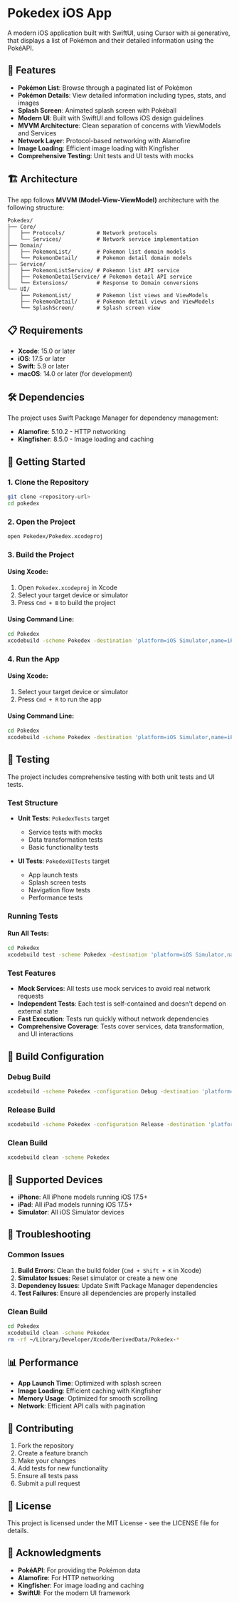 # Pokedex iOS App

A modern iOS application built with SwiftUI, using Cursor with ai generative, that displays a list of Pokémon and their detailed information using the PokéAPI.

## 🚀 Features

- **Pokémon List**: Browse through a paginated list of Pokémon
- **Pokémon Details**: View detailed information including types, stats, and images
- **Splash Screen**: Animated splash screen with Pokéball
- **Modern UI**: Built with SwiftUI and follows iOS design guidelines
- **MVVM Architecture**: Clean separation of concerns with ViewModels and Services
- **Network Layer**: Protocol-based networking with Alamofire
- **Image Loading**: Efficient image loading with Kingfisher
- **Comprehensive Testing**: Unit tests and UI tests with mocks

## 🏗️ Architecture

The app follows **MVVM (Model-View-ViewModel)** architecture with the following structure:

```
Pokedex/
├── Core/
│   ├── Protocols/          # Network protocols
│   └── Services/           # Network service implementation
├── Domain/
│   ├── PokemonList/        # Pokemon list domain models
│   └── PokemonDetail/      # Pokemon detail domain models
├── Service/
│   ├── PokemonListService/ # Pokemon list API service
│   ├── PokemonDetailService/ # Pokemon detail API service
│   └── Extensions/         # Response to Domain conversions
└── UI/
    ├── PokemonList/        # Pokemon list views and ViewModels
    ├── PokemonDetail/      # Pokemon detail views and ViewModels
    └── SplashScreen/       # Splash screen view
```

## 📋 Requirements

- **Xcode**: 15.0 or later
- **iOS**: 17.5 or later
- **Swift**: 5.9 or later
- **macOS**: 14.0 or later (for development)

## 🛠️ Dependencies

The project uses Swift Package Manager for dependency management:

- **Alamofire**: 5.10.2 - HTTP networking
- **Kingfisher**: 8.5.0 - Image loading and caching

## 🚀 Getting Started

### 1. Clone the Repository

```bash
git clone <repository-url>
cd pokedex
```

### 2. Open the Project

```bash
open Pokedex/Pokedex.xcodeproj
```

### 3. Build the Project

#### Using Xcode:
1. Open `Pokedex.xcodeproj` in Xcode
2. Select your target device or simulator
3. Press `Cmd + B` to build the project

#### Using Command Line:
```bash
cd Pokedex
xcodebuild -scheme Pokedex -destination 'platform=iOS Simulator,name=iPhone 15' build
```

### 4. Run the App

#### Using Xcode:
1. Select your target device or simulator
2. Press `Cmd + R` to run the app

#### Using Command Line:
```bash
cd Pokedex
xcodebuild -scheme Pokedex -destination 'platform=iOS Simulator,name=iPhone 15' test
```

## 🧪 Testing

The project includes comprehensive testing with both unit tests and UI tests.

### Test Structure

- **Unit Tests**: `PokedexTests` target
  - Service tests with mocks
  - Data transformation tests
  - Basic functionality tests

- **UI Tests**: `PokedexUITests` target
  - App launch tests
  - Splash screen tests
  - Navigation flow tests
  - Performance tests

### Running Tests

#### Run All Tests:
```bash
cd Pokedex
xcodebuild test -scheme Pokedex -destination 'platform=iOS Simulator,name=iPhone 15'
```

### Test Features

- **Mock Services**: All tests use mock services to avoid real network requests
- **Independent Tests**: Each test is self-contained and doesn't depend on external state
- **Fast Execution**: Tests run quickly without network dependencies
- **Comprehensive Coverage**: Tests cover services, data transformation, and UI interactions

## 🔧 Build Configuration

### Debug Build
```bash
xcodebuild -scheme Pokedex -configuration Debug -destination 'platform=iOS Simulator,name=iPhone 15' build
```

### Release Build
```bash
xcodebuild -scheme Pokedex -configuration Release -destination 'platform=iOS Simulator,name=iPhone 15' build
```

### Clean Build
```bash
xcodebuild clean -scheme Pokedex
```

## 📱 Supported Devices

- **iPhone**: All iPhone models running iOS 17.5+
- **iPad**: All iPad models running iOS 17.5+
- **Simulator**: All iOS Simulator devices

## 🐛 Troubleshooting

### Common Issues

1. **Build Errors**: Clean the build folder (`Cmd + Shift + K` in Xcode)
2. **Simulator Issues**: Reset simulator or create a new one
3. **Dependency Issues**: Update Swift Package Manager dependencies
4. **Test Failures**: Ensure all dependencies are properly installed

### Clean Build
```bash
cd Pokedex
xcodebuild clean -scheme Pokedex
rm -rf ~/Library/Developer/Xcode/DerivedData/Pokedex-*
```

## 📊 Performance

- **App Launch Time**: Optimized with splash screen
- **Image Loading**: Efficient caching with Kingfisher
- **Memory Usage**: Optimized for smooth scrolling
- **Network**: Efficient API calls with pagination

## 🤝 Contributing

1. Fork the repository
2. Create a feature branch
3. Make your changes
4. Add tests for new functionality
5. Ensure all tests pass
6. Submit a pull request

## 📄 License

This project is licensed under the MIT License - see the LICENSE file for details.

## 🙏 Acknowledgments

- **PokéAPI**: For providing the Pokémon data
- **Alamofire**: For HTTP networking
- **Kingfisher**: For image loading and caching
- **SwiftUI**: For the modern UI framework
